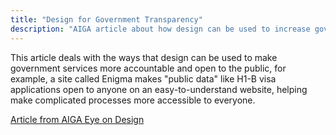 ```yaml
---
title: "Design for Government Transparency"
description: "AIGA article about how design can be used to increase government transparency and accountability"
---
```



This article deals with the ways that design can be used to make government services more accountable and open to the public, for example, a site called Enigma makes "public data" like H1-B visa applications open to anyone on an easy-to-understand website, helping make complicated processes more accessible to everyone.


<a href="https://eyeondesign.aiga.org/how-better-design-for-data-means-governmental-transparency-accountability/"> Article from AIGA Eye on Design </a>
